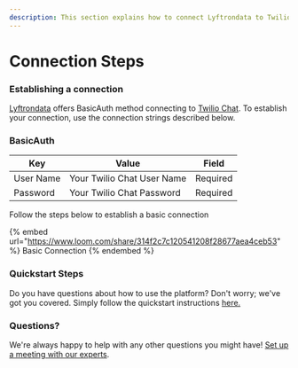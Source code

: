 ```yaml
---
description: This section explains how to connect Lyftrondata to Twilio Chat.
---
```


# Connection Steps

### Establishing a connection

[Lyftrondata](https://www.lyftrondata.com) offers BasicAuth method connecting to [Twilio Chat](https://www.lyftrondata.com/integration/business-analytics/twillio/). To establish your connection, use the connection strings described below.

### BasicAuth

| Key       | Value                      | Field    |
| --------- | -------------------------- | -------- |
| User Name | Your Twilio Chat User Name | Required |
| Password  | Your Twilio Chat Password  | Required |

Follow the steps below to establish a basic connection

{% embed url="https://www.loom.com/share/314f2c7c120541208f28677aea4ceb53" %}
Basic Connection
{% endembed %}

### Quickstart Steps

Do you have questions about how to use the platform? Don't worry; we've got you covered. Simply follow the quickstart instructions [here.](./)

### Questions? <a href="#questions" id="questions"></a>

We're always happy to help with any other questions you might have! [Set up a meeting with our experts](https://www.lyftrondata.com/book-a-meeting/).
